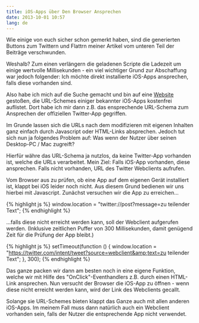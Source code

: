 ```yaml
---
title: iOS-Apps über Den Browser Ansprechen
date: 2013-10-01 10:57
lang: de
---
```


Wie einige von euch sicher schon gemerkt haben, sind die generierten Buttons zum Twittern und Flattrn meiner Artikel vom unteren Teil der Beiträge verschwunden.

Weshalb? Zum einen verlängern die geladenen Scripte die Ladezeit um einige wertvolle Millisekunden - ein viel wichtiger Grund zur Abschaffung war jedoch folgender: Ich möchte direkt installierte iOS-Apps ansprechen, falls diese vorhanden sind.

Also habe ich mich auf die Suche gemacht und bin auf eine [Website][1] gestoßen, die URL-Schemes einiger bekannter iOS-Apps kostenfrei auflistet. Dort habe ich mir dann z.B. das ensprechende URL-Schema zum Ansprechen der offiziellen Twitter-App gegriffen.

Im Grunde lassen sich die URLs nach dem modifizieren mit eigenen Inhalten ganz einfach durch Javascript oder HTML-Links absprechen. Jedoch tut sich nun ja folgendes Problem auf: Was wenn der Nutzer über seinen Desktop-PC / Mac zugreift?

Hierfür währe das URL-Schema ja nutzlos, da keine Twitter-App vorhanden ist, welche die URLs verarbeitet. Mein Ziel: Falls iOS-App vorhanden, diese ansprechen. Falls nicht vorhanden, URL des Twitter Webclients aufrufen.

Vom Browser aus zu prüfen, ob eine App auf dem eigenen Gerät installiert ist, klappt bei iOS leider noch nicht. Aus diesem Grund bedienen wir uns hierbei mit Javascript. Zunächst versuchen wir die App zu erreichen...

{% highlight js %}
window.location = "twitter://post?message=zu teilender Text";
{% endhighlight %}

...falls diese nicht erreicht werden kann, soll der Webclient aufgerufen werden. (Inklusive zeitlichen Puffer von 300 Millisekunden, damit genügend Zeit für die Prüfung der App bleibt.)

{% highlight js %}
setTimeout(function () {
	window.location = "https://twitter.com/intent/tweet?source=webclient&amp;text=zu teilender Text";
}, 300);
{% endhighlight %}

Das ganze packen wir dann am besten noch in eine eigene Funktion, welche wir mit Hilfe des "OnClick"-Eventhandlers z.B. durch einen HTML-Link ansprechen. Nun versucht der Browser die iOS-App zu öffnen - wenn diese nicht erreicht werden kann, wird der Link des Webclients gecallt.

Solange sie URL-Schemes bieten klappt das Ganze auch mit allen anderen iOS-Apps. Im meinem Fall muss dann natürlich auch ein Webclient vorhanden sein, falls der Nutzer die entsprechende App nicht verwendet.

[1]: http://wiki.akosma.com/IPhone_URL_Schemes